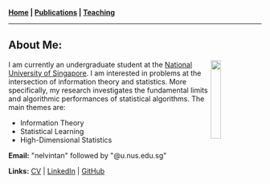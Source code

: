 **[Home](./) \| [Publications](./publications.html) \| [Teaching](./teaching.html)**

---

## About Me:

<img align="right" src="http://nelvintan.github.io/images/profile.png" width=20% height=auto>

I am currently an undergraduate student at the [National University of Singapore](http://www.nus.edu.sg/). I am interested in problems at the intersection of information theory and statistics. More specifically, my research investigates the fundamental limits and algorithmic performances of statistical algorithms. The main themes are:
- Information Theory
- Statistical Learning
- High-Dimensional Statistics

**Email:** "nelvintan" followed by "@u.nus.edu.sg"

**Links:** [CV](http://nelvintan.github.io/files/CV.pdf) \| [LinkedIn](https://www.linkedin.com/in/nelvin-tan-290377151/) \| [GitHub](https://github.com/nelvintan)
